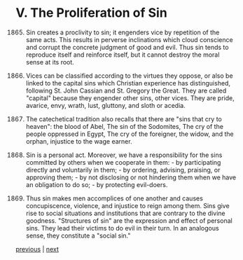 # V. The Proliferation of Sin

1865. Sin creates a proclivity to sin; it engenders vice by repetition of the same acts. This results in perverse inclinations which cloud conscience and corrupt the concrete judgment of good and evil. Thus sin tends to reproduce itself and reinforce itself, but it cannot destroy the moral sense at its root.

1866. Vices can be classified according to the virtues they oppose, or also be linked to the capital sins which Christian experience has distinguished, following St. John Cassian and St. Gregory the Great. They are called "capital" because they engender other sins, other vices. They are pride, avarice, envy, wrath, lust, gluttony, and sloth or acedia.

1867. The catechetical tradition also recalls that there are "sins that cry to heaven": the blood of Abel, The sin of the Sodomites, The cry of the people oppressed in Egypt, The cry of the foreigner, the widow, and the orphan, injustice to the wage earner.

1868. Sin is a personal act. Moreover, we have a responsibility for the sins committed by others when we cooperate in them: - by participating directly and voluntarily in them; - by ordering, advising, praising, or approving them; - by not disclosing or not hindering them when we have an obligation to do so; - by protecting evil-doers.

1869. Thus sin makes men accomplices of one another and causes concupiscence, violence, and injustice to reign among them. Sins give rise to social situations and institutions that are contrary to the divine goodness. "Structures of sin" are the expression and effect of personal sins. They lead their victims to do evil in their turn. In an analogous sense, they constitute a "social sin."

[previous](https://github.com/Tenari/non-fiction/blob/master/catechism/__P6C.md) | [next](https://github.com/Tenari/non-fiction/blob/master/catechism/__P6E.md)